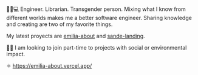 🧚🏽💻 Engineer. Librarian. Transgender person. Mixing what I know from different worlds makes me a better software engineer. Sharing knowledge and creating are two of my favorite things.

My latest proyects are [emilia-about](https://github.com/Em3c2/emilia-about) and [sande-landing](https://github.com/Em3c2/sande-landing).

🌱👀 I am looking to join part-time to projects with social or environmental impact.

⚛️ https://emilia-about.vercel.app/
